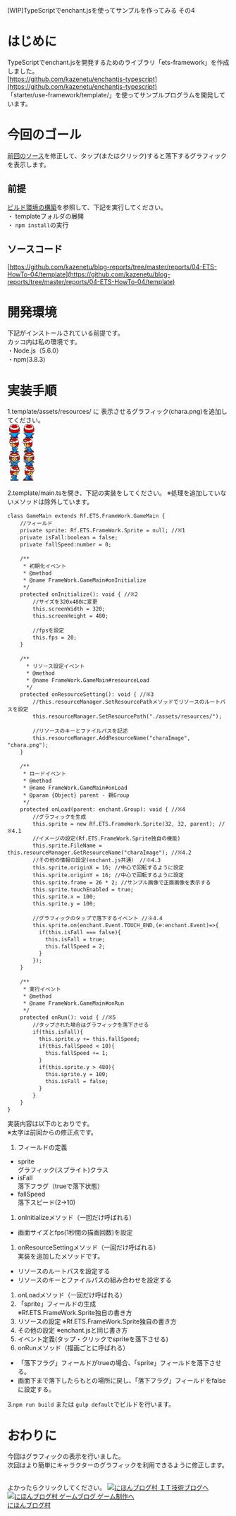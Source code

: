 [WIP]TypeScriptでenchant.jsを使ってサンプルを作ってみる その4

# はじめに
TypeScriptでenchant.jsを開発するためのライブラリ「ets-framework」を作成しました。  
[https://github.com/kazenetu/enchantjs-typescript](https://github.com/kazenetu/enchantjs-typescript)  
「starter/use-framework/template/」を使ってサンプルプログラムを開発しています。

# 今回のゴール
[前回のソース](http://kazenetu.exblog.jp/22858195/)を修正して、タップ(またはクリック)すると落下するグラフィックを表示します。

##  前提
[ビルド環境の構築](http://kazenetu.exblog.jp/22812282/)を参照して、下記を実行してください。  
・ templateフォルダの展開  
・ ```npm install```の実行  

## ソースコード
[https://github.com/kazenetu/blog-reports/tree/master/reports/04-ETS-HowTo-04/template](https://github.com/kazenetu/blog-reports/tree/master/reports/04-ETS-HowTo-04/template)

# 開発環境
下記がインストールされている前提です。  
カッコ内は私の環境です。  
・Node.js（5.6.0）  
・npm(3.8.3)  

# 実装手順
1.template/assets/resources/ に 表示させるグラフィック(chara.png)を追加してください。  
![表示させるグラフィック](./template/assets/resources/chara.png)

2.template/main.tsを開き、下記の実装をしてください。
※処理を追加していないメソッドは除外しています。

``` typesctipt
class GameMain extends Rf.ETS.FrameWork.GameMain {
    //フィールド
    private sprite: Rf.ETS.FrameWork.Sprite = null; //※1
    private isFall:boolean = false;
    private fallSpeed:number = 0;

    /**
     * 初期化イベント
     * @method
     * @name FrameWork.GameMain#onInitialize
     */
    protected onInitialize(): void { //※2
        //サイズを320x480に変更
        this.screenWidth = 320;
        this.screenHeight = 480;

        //fpsを設定
        this.fps = 20;
    }

    /**
      * リソース設定イベント
      * @method
      * @name FrameWork.GameMain#resourceLoad
      */
    protected onResourceSetting(): void { //※3
        //this.resourceManager.SetResourcePathメソッドでリソースのルートパスを設定
        this.resourceManager.SetResourcePath("./assets/resources/");

        //リソースのキーとファイルパスを記述
        this.resourceManager.AddResourceName("charaImage", "chara.png");
    }

    /**
     * ロードイベント
     * @method
     * @name FrameWork.GameMain#onLoad
     * @param {Object} parent - 親Group
     */
    protected onLoad(parent: enchant.Group): void { //※4
        //グラフィックを生成
        this.sprite = new Rf.ETS.FrameWork.Sprite(32, 32, parent); //※4.1
        //イメージの設定(Rf.ETS.FrameWork.Sprite独自の機能)
        this.sprite.FileName = this.resourceManager.GetResourceName("charaImage"); //※4.2
        //その他の情報の設定(enchant.js共通） //※4.3
        this.sprite.originX = 16; //中心で回転するように設定
        this.sprite.originY = 16; //中心で回転するように設定
        this.sprite.frame = 26 * 2; //サンプル画像で正面画像を表示する
        this.sprite.touchEnabled = true;
        this.sprite.x = 100;
        this.sprite.y = 100;

        //グラフィックのタップで落下するイベント //※4.4
        this.sprite.on(enchant.Event.TOUCH_END,(e:enchant.Event)=>{
          if(this.isFall === false){
            this.isFall = true;
            this.fallSpeed = 2;
          }
        });
    }

    /**
     * 実行イベント
     * @method
     * @name FrameWork.GameMain#onRun
     */
    protected onRun(): void { //※5
        //タップされた場合はグラフィックを落下させる
        if(this.isFall){
          this.sprite.y += this.fallSpeed;
          if(this.fallSpeed < 10){
            this.fallSpeed += 1;
          }
          if(this.sprite.y > 480){
            this.sprite.y = 100;
            this.isFall = false;
          }
        }
    }
}
```

実装内容は以下のとおりです。  
※太字は前回からの修正点です。
1. フィールドの定義  
 * sprite  
   グラフィック(スプライト)クラス
 * isFall  
   落下フラグ（trueで落下状態）
 * fallSpeed  
   落下スピード(2->10)
1. onInitializeメソッド（一回だけ呼ばれる）  
 * 画面サイズとfps(1秒間の描画回数)を設定
1. onResourceSettingメソッド（一回だけ呼ばれる）  
実装を追加したメソッドです。  
 * リソースのルートパスを設定する
 * リソースのキーとファイルパスの組み合わせを設定する
1. onLoadメソッド（一回だけ呼ばれる）  
 1. 「sprite」フィールドの生成  
 ※Rf.ETS.FrameWork.Sprite独自の書き方
 1. リソースの設定
 ※Rf.ETS.FrameWork.Sprite独自の書き方
 1. その他の設定
 ※enchant.jsと同じ書き方
 1. イベント定義(タップ・クリックでspriteを落下させる)
1. onRunメソッド（描画ごとに呼ばれる）  
  * 「落下フラグ」フィールドがtrueの場合、「sprite」フィールドを落下させる。  
  * 画面下まで落下したらもとの場所に戻し、「落下フラグ」フィールドをfalseに設定する。  

3.```npm run build``` または ```gulp default```でビルドを行います。

# おわりに
今回はグラフィックの表示を行いました。  
次回はより簡単にキャラクターのグラフィックを利用できるように修正します。  

<br>
よかったらクリックしてください。  
<a href="http://it.blogmura.com/"><img src="http://it.blogmura.com/img/it88_31.gif" width="88" height="31" border="0" alt="にほんブログ村 ＩＴ技術ブログへ" /></a>  
<a href="http://game.blogmura.com/game_work/"><img src="http://game.blogmura.com/game_work/img/game_work88_31.gif" width="88" height="31" border="0" alt="にほんブログ村 ゲームブログ ゲーム制作へ" /></a><br /><a href="http://game.blogmura.com/game_work/">にほんブログ村</a>
